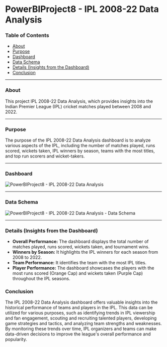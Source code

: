# PowerBIProject8 - IPL 2008-22 Data Analysis

### Table of Contents

- [About](#about)
- [Purpose](#purpose)
- [Dashboard](#dashboard)
- [Data Schema](#data-schema)
- [Details (Insights from the Dashboard)](#details-insights-from-the-dashboard)
- [Conclusion](#conclusion)

---

### About

This project IPL 2008-22 Data Analysis, which provides insights into the Indian Premier League (IPL) cricket matches played between 2008 and 2022.

---

### Purpose

The purpose of the IPL 2008-22 Data Analysis dashboard is to analyze various aspects of the IPL, including the number of matches played, runs scored, wickets taken, IPL winners by season, teams with the most titles, and top run scorers and wicket-takers.

---

### Dashboard

![PowerBIProject8 - IPL 2008-22 Data Analysis](https://github.com/qamaruddin-khichi/PowerBIProject8---IPL-2008-22-Data-Analysis/assets/155871872/2341e305-2992-4083-aa40-a16fb80cf6e5)

---

### Data Schema

![PowerBIProject8 - IPL 2008-22 Data Analysis - Data Schema](https://github.com/qamaruddin-khichi/PowerBIProject8---IPL-2008-22-Data-Analysis/assets/155871872/a6575e21-66c2-4490-a28a-63222c94392a)

---

### Details (Insights from the Dashboard)

- **Overall Performance:** The dashboard displays the total number of matches played, runs scored, wickets taken, and tournament wins.
- **Winners by Season:** It highlights the IPL winners for each season from 2008 to 2022.
- **Team Performance:** It identifies the team with the most IPL titles.
- **Player Performance:** The dashboard showcases the players with the most runs scored (Orange Cap) and wickets taken (Purple Cap) throughout the IPL seasons.

### Conclusion

The IPL 2008-22 Data Analysis dashboard offers valuable insights into the historical performance of teams and players in the IPL. This data can be utilized for various purposes, such as identifying trends in IPL viewership and fan engagement, scouting and recruiting talented players, developing game strategies and tactics, and analyzing team strengths and weaknesses. By monitoring these trends over time, IPL organizers and teams can make data-driven decisions to improve the league's overall performance and popularity.
